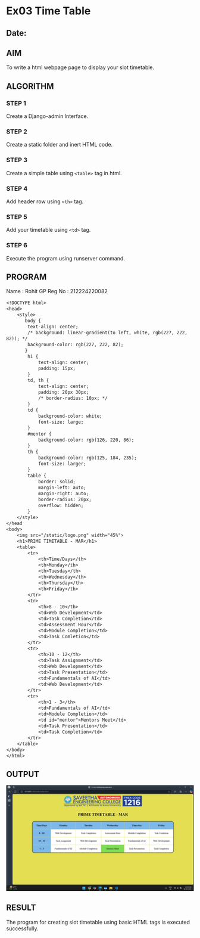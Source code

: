 # Ex03 Time Table
## Date: 

## AIM
To write a html webpage page to display your slot timetable.

## ALGORITHM
### STEP 1
Create a Django-admin Interface.

### STEP 2
Create a static folder and inert HTML code.

### STEP 3
Create a simple table using ```<table>``` tag in html.

### STEP 4
Add header row using ```<th>``` tag.

### STEP 5
Add your timetable using ```<td>``` tag.

### STEP 6
Execute the program using runserver command.

## PROGRAM

Name : Rohit GP
Reg No : 212224220082

```
<!DOCTYPE html>
<head>
    <style>
       body {
        text-align: center;
        /* background: linear-gradient(to left, white, rgb(227, 222, 82)); */
        background-color: rgb(227, 222, 82);
       }
        h1 {
            text-align: center;
            padding: 15px;
        }
        td, th {
            text-align: center;
            padding: 20px 30px;
            /* border-radius: 10px; */
        }
        td {
            background-color: white;
            font-size: large;
        }
        #mentor {
            background-color: rgb(126, 220, 86);
        }
        th {
            background-color: rgb(125, 184, 235);
            font-size: larger;
        }
        table {
            border: solid;
            margin-left: auto;
            margin-right: auto;
            border-radius: 20px;
            overflow: hidden;
        }
    </style>
</head
<body>
    <img src="/static/logo.png" width="45%">
    <h1>PRIME TIMETABLE - MAR</h1>
    <table>
        <tr>
            <th>Time/Days</th>
            <th>Monday</th>
            <th>Tuesday</th>
            <th>Wednesday</th>
            <th>Thursday</th>
            <th>Friday</th>
        </tr>
        <tr>
            <th>8 - 10</th>
            <td>Web Development</td>
            <td>Task Completion</td>
            <td>Assessment Hour</td>
            <td>Module Completion</td>
            <td>Task Comletion</td>
        </tr>
        <tr>
            <th>10 - 12</th>
            <td>Task Assignment</td>
            <td>Web Development</td>
            <td>Task Presentation</td>
            <td>Fundamentals of AI</td>
            <td>Web Development</td>
        </tr>
        <tr>
            <th>1 - 3</th>
            <td>Fundamentals of AI</td>
            <td>Module Completion</td>
            <td id="mentor">Mentors Meet</td>
            <td>Task Presentation</td>
            <td>Task Completion</td>
        </tr>
    </table>
</body> 
</html>
```

## OUTPUT

![Output](<Screenshot 2025-04-02 111912.png>)

## RESULT
The program for creating slot timetable using basic HTML tags is executed successfully.
